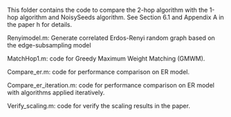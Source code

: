 This folder contains the code to compare the 2-hop algorithm with the 1-hop algorithm and NoisySeeds algorithm.
See Section 6.1 and Appendix A in the paper h for details. 

Renyimodel.m: Generate correlated Erdos-Renyi random graph based on the edge-subsampling model

MatchHop1.m: code for Greedy Maximum Weight Matching (GMWM).

Compare_er.m: code for performance comparison on ER model.

Compare_er_iteration.m: code for performance comparison on ER model with algorithms applied iteratively.

Verify_scaling.m: code for verify the scaling results in the paper.

